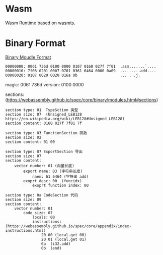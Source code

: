 # Wasm

Wasm Runtime based on [wasmts](https://github.com/technohippy/wasmts).

# Binary Format

[Binary Moudle Format](https://webassembly.github.io/spec/core/binary/modules.html#binary-module)

```
00000000: 0061 736d 0100 0000 0107 0160 027f 7f01  .asm.......`....
00000010: 7f03 0201 0007 0701 0361 6464 0000 0a09  .........add....
00000020: 0107 0020 0020 016a 0b                   ... . .j.
```


magic: 0061 736d 
version: 0100 0000 

sections: (https://webassembly.github.io/spec/core/binary/modules.html#sections)
    
    section type: 01  TypeSction 类型
    section size: 07  (Unsigned_LEB128 https://en.wikipedia.org/wiki/LEB128#Unsigned_LEB128) 
    section content: 0160 027f 7f01 7f

    section type: 03 FunctionSection 函数
    section size: 02
    section content: 01 00
    
    section type: 07 ExportSection 导出
    section size: 07
    section content: 
        vector number: 01 (向量长度)
            export name: 03 (字符串长度)
                naem: 61 6464 (字符串 add)
            exoprt desc: 00  (funcidx)
                exoprt function index: 00 
    
    section type: 0a CodeSection 代码
    section size: 09
    section content: 
        vector number: 01
            code size: 07 
                locals: 00
                instructions: (https://webassembly.github.io/spec/core/appendix/index-instructions.html)
                    20 00 (local.get 00)
                    20 01 (local.get 01)
                    6a  (i32.add)
                    0b  (end)